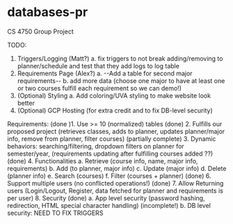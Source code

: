 # databases-pr
CS 4750 Group Project

TODO:

1. Triggers/Logging (Matt?)
  a. fix triggers to not break adding/removing to planner/schedule and test that they add logs to log table
2. Requirements Page (Alex?)
  a. --Add a table for second major requirements--
  b. add more data (choose one major to have at least one or two courses fulfill each requirement so we can demo!)
3. (Optional) Styling
  a. Add coloring/UVA styling to make website look better
4. (Optional) GCP Hosting (for extra credit and to fix DB-level security)


Requirements:
(done )1. Use >= 10 (normalized) tables
(done) 2. Fulfills our proposed project (retrieves classes, adds to planner, updates planner/major info, remove from planner, filter courses)
(partially complete) 3. Dynamic behaviors: searching/filtering, dropdown filters on planner for semester/year, (requirements updating after fulfilling courses added ??)
(done) 4. Functionalities
  a. Retrieve (course info, name, major info, requirements)
  b. Add (to planner, major info)
  c. Update (major info)
  d. Delete (planner info)
  e. Search (courses)
  f. Filter (courses + planner)
(done) 6. Support multiple users (no conflicted operations!)
(done) 7. Allow Returning users (Login/Logout, Register, data fetched for planner and requirements is per user)
8. Security
  (done) a. App level security (password hashing, redirection, HTML special character handling)
  (incomplete!) b. DB level security: NEED TO FIX TRIGGERS

